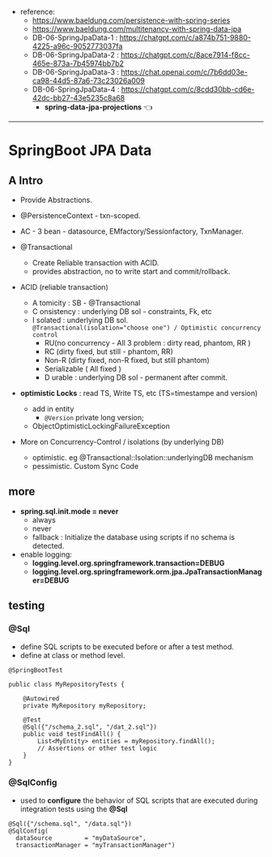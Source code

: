 - reference:
  - https://www.baeldung.com/persistence-with-spring-series
  - https://www.baeldung.com/multitenancy-with-spring-data-jpa
  - DB-06-SpringJpaData-1 : https://chatgpt.com/c/a874b751-9880-4225-a96c-9052773037fa
  - DB-06-SpringJpaData-2 : https://chatgpt.com/c/8ace7914-f8cc-465e-873a-7b45974bb7b2
  - DB-06-SpringJpaData-3 : https://chat.openai.com/c/7b6dd03e-ca98-44d5-87a6-73c23026a009
  - DB-06-SpringJpaData-4 : https://chatgpt.com/c/8cdd30bb-cd6e-42dc-bb27-43e5235c8a68
    - **spring-data-jpa-projections** :point_left:
---

# SpringBoot JPA Data
## A Intro
- Provide Abstractions.
- @PersistenceContext - txn-scoped.
- AC - 3 bean - datasource, EMfactory/Sessionfactory, TxnManager.
- @Transactional
   - Create Reliable transaction with ACID.
   - provides abstraction, no to write start and commit/rollback.
- ACID (reliable transaction)
  - A tomicity : SB - @Transactional
  - C onsistency : underlying DB sol - constraints, Fk, etc
  - I solated : underlying DB sol.  
    `@Transactional(isolation="choose one") / Optimistic concurrency control`
    - RU(no concurrency - All 3 problem : dirty read, phantom, RR )
    - RC (dirty fixed, but still - phantom, RR)
    - Non-R (dirty fixed, non-R fixed, but still phantom)
    - Serializable ( All fixed )
    - D urable : underlying DB sol - permanent after commit.
   
- **optimistic Locks** : read TS, Write TS, etc (TS=timestampe and version)
  - add in entity
    - `@Version` private long version;
  - ObjectOptimisticLockingFailureException

- More on Concurrency-Control / isolations (by underlying DB)
   - optimistic. eg @Transactional::Isolation::underlyingDB mechanism
   - pessimistic. Custom Sync Code

## more
- **spring.sql.init.mode = never**
  - always
  - never
  - fallback : Initialize the database using scripts if no schema is detected.
- enable logging:
  - **logging.level.org.springframework.transaction=DEBUG**
  - **logging.level.org.springframework.orm.jpa.JpaTransactionManager=DEBUG**

## testing
### @Sql
- define SQL scripts to be executed before or after a test method.
- define at class or method level.
```
@SpringBootTest

public class MyRepositoryTests {

    @Autowired
    private MyRepository myRepository;

    @Test
    @Sql({"/schema_2.sql", "/dat_2.sql"})
    public void testFindAll() {
        List<MyEntity> entities = myRepository.findAll();
        // Assertions or other test logic
    }
}

```

### @SqlConfig
- used to **configure** the behavior of SQL scripts that are executed during integration tests using the **@Sql**
```
@Sql({"/schema.sql", "/data.sql"})
@SqlConfig(
  dataSource         = "myDataSource", 
  transactionManager = "myTransactionManager")
```









